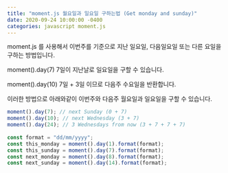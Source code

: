 ```yaml
---
title: "moment.js 월요일과 일요일 구하는법 (Get monday and sunday)"
date: 2020-09-24 10:00:00 -0400
categories: javascript moment.js
---
```


moment.js 를 사용해서 이번주를 기준으로 지난 일요일, 다음일요일 또는 다른 요일을 구하는 방법입니다.

moment().day(7) 7일이 지난날로 일요일을 구할 수 있습니다.

moment().day(10) 7일 + 3일 이므로 다음주 수요일을 반환합니다.

이러한 방법으로 아래와같이 이번주와 다음주 월요일과 일요일을 구할 수 있습니다.

```js	
moment().day(7); // next Sunday (0 + 7)
moment().day(10); // next Wednesday (3 + 7)
moment().day(24); // 3 Wednesdays from now (3 + 7 + 7 + 7)
 
const format = "dd/mm/yyyy";
const this_monday = moment().day(1).format(format);
const this_sunday = moment().day(7).format(format);
const next_monday = moment().day(8).format(format);
const next_sunday = moment().day(14).format(format);
```
